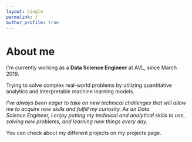 ```yaml
---
layout: single
permalink: /
author_profile: true
---
```


# About me

I'm currently working as a **Data Science Engineer** at AVL, since March 2019.

Trying to solve complex real-world problems by utilizing quantitative analytics and interpretable machine learning models.

*I've always been eager to take on new technical challenges that will allow me to acquire new skills and fulfill my curiosity. As an Data Science Engineer, I enjoy putting my technical and analytical skills to use, solving new problems, and learning new things every day.*

You can check about my different projects on my projects page.

